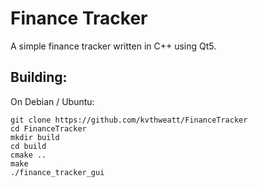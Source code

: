 # Finance Tracker

A simple finance tracker written in C++ using Qt5.

## Building:

On Debian / Ubuntu:
```
git clone https://github.com/kvthweatt/FinanceTracker
cd FinanceTracker
mkdir build
cd build
cmake ..
make
./finance_tracker_gui
```
